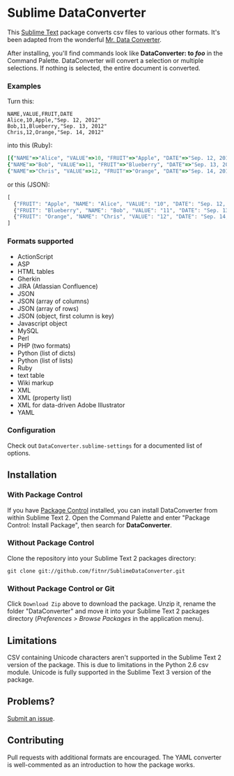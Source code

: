 # Sublime DataConverter

This [Sublime Text](http://www.sublimetext.com/) package converts csv files to various other formats. It's been adapted from the wonderful [Mr. Data Converter](https://shancarter.github.io/mr-data-converter/).

After installing, you'll find commands look like __DataConverter: to *foo*__ in the Command Palette. DataConverter will convert a selection or multiple selections. If nothing is selected, the entire document is converted.

### Examples

Turn this:

    NAME,VALUE,FRUIT,DATE
    Alice,10,Apple,"Sep. 12, 2012"
    Bob,11,Blueberry,"Sep. 13, 2012"
    Chris,12,Orange,"Sep. 14, 2012"

into this (Ruby):

```ruby
[{"NAME"=>"Alice", "VALUE"=>10, "FRUIT"=>"Apple", "DATE"=>"Sep. 12, 2012"},
{"NAME"=>"Bob", "VALUE"=>11, "FRUIT"=>"Blueberry", "DATE"=>"Sep. 13, 2012"},
{"NAME"=>"Chris", "VALUE"=>12, "FRUIT"=>"Orange", "DATE"=>"Sep. 14, 2012"}];
```

or this (JSON):

```javascript
[
  {"FRUIT": "Apple", "NAME": "Alice", "VALUE": "10", "DATE": "Sep. 12, 2012"},
  {"FRUIT": "Blueberry", "NAME": "Bob", "VALUE": "11", "DATE": "Sep. 13, 2012"},
  {"FRUIT": "Orange", "NAME": "Chris", "VALUE": "12", "DATE": "Sep. 14, 2012"}
]
```

### Formats supported

* ActionScript
* ASP
* HTML tables
* Gherkin
* JIRA (Atlassian Confluence)
* JSON
* JSON (array of columns)
* JSON (array of rows)
* JSON (object, first column is key)
* Javascript object
* MySQL
* Perl
* PHP (two formats)
* Python (list of dicts)
* Python (list of lists)
* Ruby
* text table
* Wiki markup
* XML
* XML (property list)
* XML for data-driven Adobe Illustrator
* YAML

### Configuration
Check out `DataConverter.sublime-settings` for a documented list of options.

## Installation

### With Package Control
If you have [Package Control](http://github.com/wbond/sublime_package_control) installed, you can install DataConverter from within Sublime Text 2. Open the Command Palette and enter "Package Control: Install Package", then search for __DataConverter__.

### Without Package Control
Clone the repository into your Sublime Text 2 packages directory:

    git clone git://github.com/fitnr/SublimeDataConverter.git

### Without Package Control or Git
Click `Download Zip` above to download the package. Unzip it, rename the folder "DataConverter" and move it into your Sublime Text 2 packages directory (*Preferences > Browse Packages* in the application menu).

## Limitations

CSV containing Unicode characters aren't supported in the Sublime Text 2 version of the package. This is due to limitations in the Python 2.6 csv module. Unicode is fully supported in the Sublime Text 3 version of the package.

## Problems?

[Submit an issue](https://github.com/fitnr/SublimeDataConverter/issues).

## Contributing

Pull requests with additional formats are encouraged. The YAML converter is well-commented as an introduction to how the package works.
